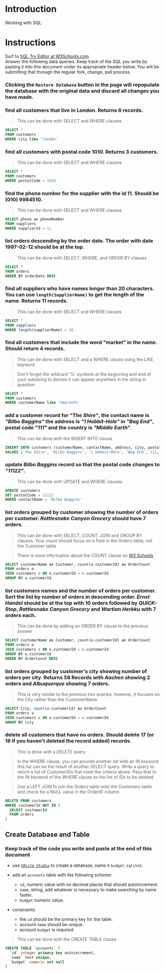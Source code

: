 # Introduction

Working with SQL

# Instructions

Surf to [SQL Try Editor at W3Schools.com](https://www.w3schools.com/Sql/tryit.asp?filename=trysql_select_top)  
Answer the following data queries. Keep track of the SQL you write by pasting it into this document under its appropriate header below. You will be submitting that through the regular fork, change, pull process.

### **Clicking the `Restore Database` button in the page will repopulate the database with the original data and discard all changes you have made**.

### find all customers that live in London. Returns 6 records.
> This can be done with SELECT and WHERE clauses
```sql
SELECT *
FROM customers
WHERE city like 'london'
```

### find all customers with postal code 1010. Returns 3 customers.
> This can be done with SELECT and WHERE clauses
```sql
SELECT *
FROM customers
WHERE postalCode = 1010
```

### find the phone number for the supplier with the id 11. Should be (010) 9984510.
> This can be done with SELECT and WHERE clauses
```sql
SELECT phone as phoneNumber
FROM suppliers
WHERE supplierId = 11
```

### list orders descending by the order date. The order with date 1997-02-12 should be at the top.
> This can be done with SELECT, WHERE, and ORDER BY clauses
```sql
SELECT *
FROM orders
ORDER BY orderDate DESC
```

### find all suppliers who have names longer than 20 characters. You can use `length(SupplierName)` to get the length of the name. Returns 11 records.
> This can be done with SELECT and WHERE clauses
```sql
SELECT *
FROM suppliers
WHERE length(supplierName) > 20
```

### find all customers that include the word "market" in the name. Should return 4 records.
> This can be done with SELECT and a WHERE clause using the LIKE keyword

> Don't forget the wildcard '%' symbols at the beginning and end of your substring to denote it can appear anywhere in the string in question
```sql
SELECT *
FROM customers
WHERE customerName like '%market%'
```

### add a customer record for _"The Shire"_, the contact name is _"Bilbo Baggins"_ the address is _"1 Hobbit-Hole"_ in _"Bag End"_, postal code _"111"_ and the country is _"Middle Earth"_.
> This can be done with the INSERT INTO clause
```sql
INSERT INTO customers (customerName, contactName, address, city, postalCode, country)
VALUES ('The Shire', 'Bilbo Baggins', '1 Hobbit-Hole', 'Bag End', 111, 'Middle Earth')
```

### update _Bilbo Baggins_ record so that the postal code changes to _"11122"_.
> This can be done with UPDATE and WHERE clauses
```sql
UPDATE customers
SET postalCode = 11122
WHERE contactName = 'Bilbo Baggins'
```

### list orders grouped by customer showing the number of orders per customer. _Rattlesnake Canyon Grocery_ should have 7 orders.
> This can be done with SELECT, COUNT, JOIN and GROUP BY clauses. Your count should focus on a field in the Orders table, not the Customer table

> There is more information about the COUNT clause on [W3 Schools](https://www.w3schools.com/sql/sql_count_avg_sum.asp)
```sql
SELECT customerName as Customer, count(o.customerId) as OrderCount
FROM orders o
JOIN customers c ON o.customerId = c.customerId
GROUP BY o.customerId
```

### list customers names and the number of orders per customer. Sort the list by number of orders in descending order. _Ernst Handel_ should be at the top with 10 orders followed by _QUICK-Stop_, _Rattlesnake Canyon Grocery_ and _Wartian Herkku_ with 7 orders each.
> This can be done by adding an ORDER BY clause to the previous answer
```sql
SELECT customerName as Customer, count(o.customerId) as OrderCount
FROM orders o
JOIN customers c ON o.customerId = c.customerId
GROUP BY o.customerId
ORDER BY OrderCount DESC
```

### list orders grouped by customer's city showing number of orders per city. Returns 58 Records with _Aachen_ showing 2 orders and _Albuquerque_ showing 7 orders.
> This is very similar to the previous two queries, however, it focuses on the City rather than the CustomerName
```sql
SELECT City, count(o.customerId) as OrderCount
FROM orders o
JOIN customers c ON o.customerId = c.customerId
GROUP BY city
```

### delete all customers that have no orders. Should delete 17 (or 18 if you haven't deleted the record added) records.
> This is done with a DELETE query

> In the WHERE clause, you can provide another list with an IN keyword this list can be the result of another SELECT query. Write a query to return a list of CustomerIDs that meet the criteria above. Pass that to the IN keyword of the WHERE clause as the list of IDs to be deleted
 
> Use a LEFT JOIN to join the Orders table onto the Customers table and check for a NULL value in the OrderID column
```sql
DELETE FROM customers
WHERE customerId NOT IN (
  SELECT customerId
  FROM orders
)
```

## Create Database and Table

### Keep track of the code you write and paste at the end of this document

- use [`SQLite Studio`](https://sqlitestudio.pl/index.rvt) to create a database, name it `budget.sqlite3`.
- add an `accounts` table with the following _schema_:

  - `id`, numeric value with no decimal places that should autoincrement.
  - `name`, string, add whatever is necessary to make searching by name faster.
  - `budget` numeric value.

- constraints
  - the `id` should be the primary key for the table.
  - account `name` should be unique.
  - account `budget` is required.
> This can be done with the CREATE TABLE clause
```sql
CREATE TABLE `accounts` (
  `id` integer primary key autoincrement,
  `name` text unique,
  `budget` numeric not null
)
```
